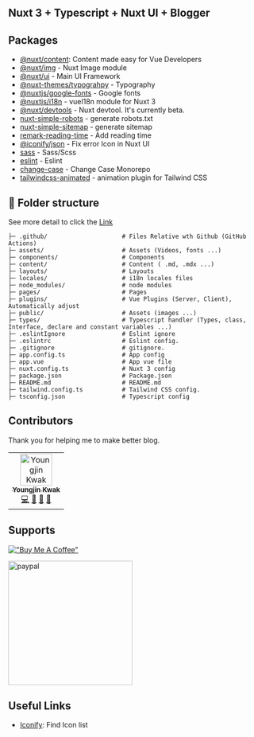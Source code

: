 ## Nuxt 3 + Typescript + Nuxt UI + Blogger

## Packages
- [@nuxt/content](https://content.nuxtjs.org/): Content made easy for Vue Developers
- [@nuxt/img]() - Nuxt Image module
- [@nuxt/ui](https://www.npmjs.com/package/remark-reading-time) - Main UI Framework
- [@nuxt-themes/typograhpy]() - Typography
- [@nuxtjs/google-fonts]() - Google fonts
- [@nuxtjs/i18n](https://github.com/nuxt-modules/i18n) - vueI18n module for Nuxt 3
- [@nuxt/devtools]() - Nuxt devtool. It's currently beta.
- [nuxt-simple-robots]() - generate robots.txt
- [nuxt-simple-sitemap]() - generate sitemap
- [remark-reading-time](https://www.npmjs.com/package/remark-reading-time) - Add reading time
- [@iconify/json]() - Fix error Icon in Nuxt UI
- [sass]() - Sass/Scss
- [eslint]() - Eslint
- [change-case](https://github.com/blakeembrey/change-case) - Change Case Monorepo
- [tailwindcss-animated](https://www.tailwindcss-animated.com/) -  animation plugin for Tailwind CSS

## :file_folder: Folder structure
See more detail to click the [Link](https://nuxt.com/docs/guide/directory-structure/nuxt)
```text
├─ .github/                     # Files Relative wth Github (GitHub Actions)
├─ assets/                      # Assets (Videos, fonts ...)
├─ components/                  # Components
├─ content/                     # Content ( .md, .mdx ...)
├─ layouts/                     # Layouts
├─ locales/                     # i18n locales files
├─ node_modules/                # node modules
├─ pages/                       # Pages
├─ plugins/                     # Vue Plugins (Server, Client), Automatically adjust
├─ public/                      # Assets (images ...)
├─ types/                       # Typescript handler (Types, class, Interface, declare and constant variables ...)
├─ .eslintIgnore                # Eslint ignore
├─ .eslintrc                    # Eslint config.
├─ .gitignore                   # gitignore.
├─ app.config.ts                # App config
├─ app.vue                      # App vue file
├─ nuxt.config.ts               # Nuxt 3 config
├─ package.json                 # Package.json
├─ README.md                    # README.md
├─ tailwind.config.ts           # Tailwind CSS config.
├─ tsconfig.json                # Typescript config
```

## Contributors
Thank you for helping me to make better blog.

[//]: # (max 7 td in each tr)
[//]: # (<a href="https://github.com/kkan0615/blog-nuxt/commits?author=kkan0615" title="Examples">💡</a> )
[//]: # (<a href="https://github.com/kkan0615/blog-nuxt/commits?author=kkan0615" title="Tests">⚠️</a>)
[//]: # (<a href="https://github.com/kkan0615/blog-nuxt/commits?author=kkan0615" title="Ideas, Planning, & Feedback">🤔</a>)
[//]: # (<a href="https://github.com/kkan0615/blog-nuxt/issues?q=author%3Akkan0615" title="Bug reports">🐛</a>)
<table>
  <tbody>
    <tr>
      <td align="center">
        <a href="https://github.com/kkan0615">
          <img src="https://avatars.githubusercontent.com/u/46660361?v=4?s=64" width="64px;" alt="Youngjin Kwak"/><br /><sub><b>Youngjin Kwak</b></sub>
        </a><br />
        <a href="https://github.com/kkan0615/blog-nuxt/commits?author=kkan0615" title="Code">💻</a> 
        <a href="https://github.com/kkan0615/blog-nuxt/commits?author=kkan0615" title="Maintenance">🚧</a>
        <a href="https://github.com/kkan0615/blog-nuxt/commits?author=kkan0615" title="Documentation">📖</a> 
        <a href="https://github.com/kkan0615/blog-nuxt/commits?author=kkan0615" title="Design">🎨</a>
      </td>
    </tr>
  </tbody>
</table>

## Supports
[!["Buy Me A Coffee"](https://www.buymeacoffee.com/assets/img/custom_images/orange_img.png)](https://www.buymeacoffee.com/youngjinkwak)

<img src="./public/donations/paypal-qrcode.png" alt="paypal" width="250" height="250">

## Useful Links
- [Iconify](https://icones.js.org/): Find Icon list